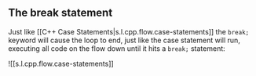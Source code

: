 

## The break statement

Just like [[C++ Case Statements|s.l.cpp.flow.case-statements]] the `break;` keyword will cause the loop to end, just like the case statement will run, executing all code on the flow down until it hits a `break;` statement:

![[s.l.cpp.flow.case-statements]]
